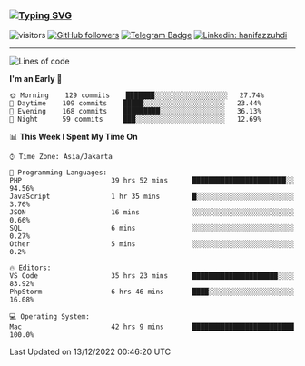 ### [![Typing SVG](https://readme-typing-svg.herokuapp.com?font=lato&size=22&lines=Hi+There+👋)](https://git.io/typing-svg) 

![visitors](https://visitor-badge.glitch.me/badge?page_id=hanifazzuhdi.hanifazzuhdi)
[![GitHub followers](https://img.shields.io/github/followers/hanifazzuhdi?label=Follow&style=social)](https://github.com/hanifazzuhdi/?tab=follow) 
[![Telegram Badge](https://img.shields.io/badge/-hanif0198-blue?style=social&logo=telegram&link=https://www.t.me/hanif0198/)](https://www.t.me/hanif0198/) 
[![Linkedin: hanifazzuhdi](https://img.shields.io/badge/-hanifazzuhdi-blue?style=flat-square&logo=Linkedin&logoColor=white&link=https://www.linkedin.com/in/hanif-az-zuhdi-69688019b/)](https://www.linkedin.com/in/hanif-az-zuhdi-69688019b/) 

<hr/>

<!--START_SECTION:waka-->
![Lines of code](https://img.shields.io/badge/From%20Hello%20World%20I%27ve%20Written-6%20Million%20lines%20of%20code-blue)

**I'm an Early 🐤** 

```text
🌞 Morning    129 commits    ███████░░░░░░░░░░░░░░░░░░   27.74% 
🌆 Daytime    109 commits    █████░░░░░░░░░░░░░░░░░░░░   23.44% 
🌃 Evening    168 commits    █████████░░░░░░░░░░░░░░░░   36.13% 
🌙 Night      59 commits     ███░░░░░░░░░░░░░░░░░░░░░░   12.69%

```


📊 **This Week I Spent My Time On** 

```text
⌚︎ Time Zone: Asia/Jakarta

💬 Programming Languages: 
PHP                      39 hrs 52 mins      ███████████████████████░░   94.56% 
JavaScript               1 hr 35 mins        █░░░░░░░░░░░░░░░░░░░░░░░░   3.76% 
JSON                     16 mins             ░░░░░░░░░░░░░░░░░░░░░░░░░   0.66% 
SQL                      6 mins              ░░░░░░░░░░░░░░░░░░░░░░░░░   0.27% 
Other                    5 mins              ░░░░░░░░░░░░░░░░░░░░░░░░░   0.2%

🔥 Editors: 
VS Code                  35 hrs 23 mins      █████████████████████░░░░   83.92% 
PhpStorm                 6 hrs 46 mins       ████░░░░░░░░░░░░░░░░░░░░░   16.08%

💻 Operating System: 
Mac                      42 hrs 9 mins       █████████████████████████   100.0%

```


 Last Updated on 13/12/2022 00:46:20 UTC
<!--END_SECTION:waka-->
